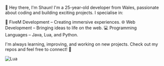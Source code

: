 👋 Hey there, I'm Shaun!
I'm a 25-year-old developer from Wales, passionate about coding and building exciting projects. I specialise in:

🚗 FiveM Development – Creating immersive experiences.
🌐 Web Development – Bringing ideas to life on the web.
💻 Programming Languages – Java, Lua, and Python.

I'm always learning, improving, and working on new projects. Check out my repos and feel free to connect! 🚀

![Lua](https://img.shields.io/badge/lua-%232C2D72.svg?style=for-the-badge&logo=lua&logoColor=white)
